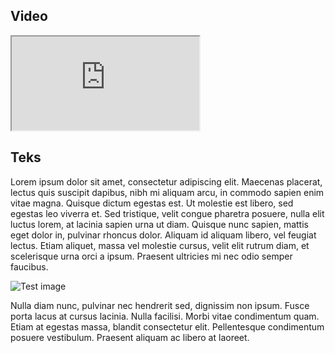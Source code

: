 ## Video

<iframe src="https://www.youtube.com/embed/RBqWwm2eEq0"></iframe>

## Teks

Lorem ipsum dolor sit amet, consectetur adipiscing elit. Maecenas placerat, lectus quis suscipit dapibus, nibh mi aliquam arcu, in commodo sapien enim vitae magna. Quisque dictum egestas est. Ut molestie est libero, sed egestas leo viverra et. Sed tristique, velit congue pharetra posuere, nulla elit luctus lorem, at lacinia sapien urna ut diam. Quisque nunc sapien, mattis eget dolor in, pulvinar rhoncus dolor. Aliquam id aliquam libero, vel feugiat lectus. Etiam aliquet, massa vel molestie cursus, velit elit rutrum diam, et scelerisque urna orci a ipsum. Praesent ultricies mi nec odio semper faucibus. 

![Test image](https://upload.wikimedia.org/wikipedia/commons/2/29/Postgresql_elephant.svg)

Nulla diam nunc, pulvinar nec hendrerit sed, dignissim non ipsum. Fusce porta lacus at cursus lacinia. Nulla facilisi. Morbi vitae condimentum quam. Etiam at egestas massa, blandit consectetur elit. Pellentesque condimentum posuere vestibulum. Praesent aliquam ac libero at laoreet.
